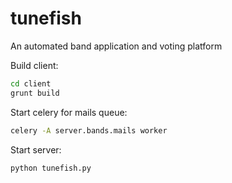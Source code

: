 tunefish
========

An automated band application and voting platform

Build client:
```sh
cd client
grunt build
```

Start celery for mails queue:
```sh
celery -A server.bands.mails worker
```

Start server:
```sh
python tunefish.py
```